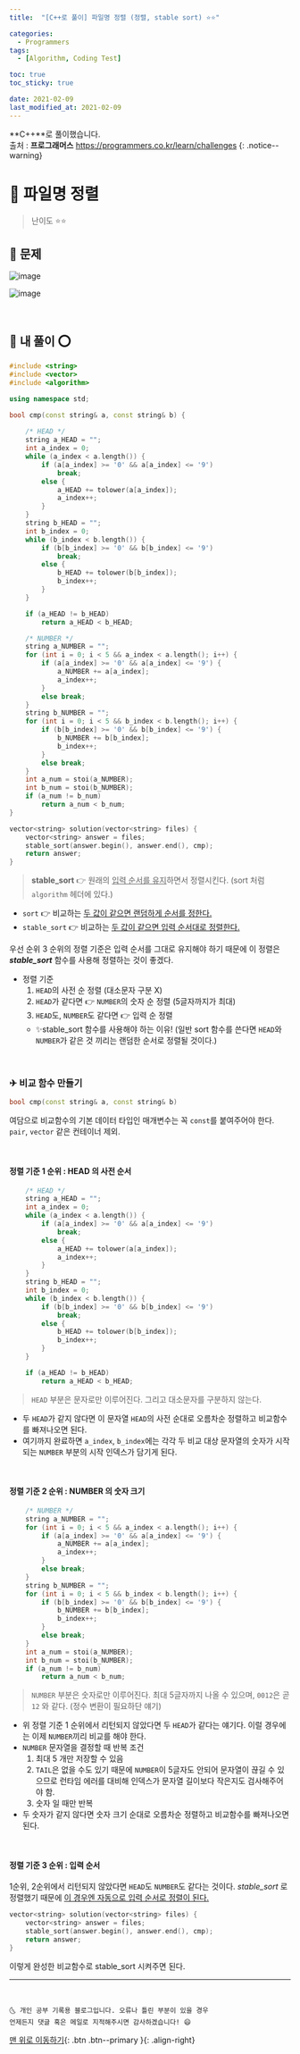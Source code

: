 ```yaml
---
title:  "[C++로 풀이] 파일명 정렬 (정렬, stable sort) ⭐⭐" 

categories:
  - Programmers
tags:
  - [Algorithm, Coding Test]

toc: true
toc_sticky: true

date: 2021-02-09
last_modified_at: 2021-02-09
---
```

**C++**로 풀이했습니다.  
출처 : **프로그래머스** <https://programmers.co.kr/learn/challenges>
{: .notice--warning}

# 📌 파일명 정렬

> 난이도 ⭐⭐

## 🚀 문제

![image](https://user-images.githubusercontent.com/42318591/107309217-5f9e9380-6acd-11eb-8030-ae9a52178f3b.png)

![image](https://user-images.githubusercontent.com/42318591/107309240-688f6500-6acd-11eb-84f2-2fb37b22cf4a.png)


<br>

## 🚀 내 풀이 ⭕

```cpp
#include <string>
#include <vector>
#include <algorithm>

using namespace std;

bool cmp(const string& a, const string& b) {
    
    /* HEAD */
    string a_HEAD = "";
    int a_index = 0;
    while (a_index < a.length()) {
        if (a[a_index] >= '0' && a[a_index] <= '9')
            break;
        else {
            a_HEAD += tolower(a[a_index]);
            a_index++;
        }
    }
    string b_HEAD = "";
    int b_index = 0;
    while (b_index < b.length()) {
        if (b[b_index] >= '0' && b[b_index] <= '9')
            break;
        else {
            b_HEAD += tolower(b[b_index]);
            b_index++;
        }
    }

    if (a_HEAD != b_HEAD)
        return a_HEAD < b_HEAD;

    /* NUMBER */
    string a_NUMBER = "";
    for (int i = 0; i < 5 && a_index < a.length(); i++) {
        if (a[a_index] >= '0' && a[a_index] <= '9') {
            a_NUMBER += a[a_index];
            a_index++;
        }
        else break;
    }
    string b_NUMBER = "";
    for (int i = 0; i < 5 && b_index < b.length(); i++) {
        if (b[b_index] >= '0' && b[b_index] <= '9') {
            b_NUMBER += b[b_index];
            b_index++;
        }
        else break;
    }
    int a_num = stoi(a_NUMBER);
    int b_num = stoi(b_NUMBER);
    if (a_num != b_num)
        return a_num < b_num;
}

vector<string> solution(vector<string> files) {
    vector<string> answer = files;
    stable_sort(answer.begin(), answer.end(), cmp);
    return answer;
}
```

> **stable_sort** 👉 원래의 <u>입력 순서를 유지</u>하면서 정렬시킨다. (sort 처럼 `algorithm` 헤더에 있다.)

- `sort` 👉 비교하는 <u>두 값이 같으면 랜덤하게 순서를 정한다.</u>
- `stable_sort` 👉 비교하는 <u>두 값이 같으면 입력 순서대로 정렬한다.</u>

우선 순위 3 순위의 정렬 기준은 입력 순서를 그대로 유지해야 하기 때문에 이 정렬은 ***stable_sort*** 함수를 사용해 정렬하는 것이 좋겠다. 

- 정렬 기준
  1. `HEAD`의 사전 순 정렬 (대소문자 구분 X)
  2. `HEAD`가 같다면 👉 `NUMBER`의 숫자 순 정렬 (5글자까지가 최대)
  3. `HEAD`도, `NUMBER`도 같다면 👉 입력 순 정렬
    - ✨stable_sort 함수를 사용해야 하는 이유! (일반 sort 함수를 쓴다면 `HEAD`와 `NUMBER`가 같은 것 끼리는 랜덤한 순서로 정렬될 것이다.)

<br>

### ✈ 비교 함수 만들기 

```cpp
bool cmp(const string& a, const string& b)
```

여담으로 비교함수의 기본 데이터 타입인 매개변수는 꼭 `const`를 붙여주어야 한다. `pair`, `vector` 같은 컨테이너 제외.

<br>

#### 정렬 기준 1 순위 : HEAD 의 사전 순서

```cpp
    /* HEAD */
    string a_HEAD = "";
    int a_index = 0;
    while (a_index < a.length()) {
        if (a[a_index] >= '0' && a[a_index] <= '9')
            break;
        else {
            a_HEAD += tolower(a[a_index]);
            a_index++;
        }
    }
    string b_HEAD = "";
    int b_index = 0;
    while (b_index < b.length()) {
        if (b[b_index] >= '0' && b[b_index] <= '9')
            break;
        else {
            b_HEAD += tolower(b[b_index]);
            b_index++;
        }
    }

    if (a_HEAD != b_HEAD)
        return a_HEAD < b_HEAD;
```

> `HEAD` 부분은 문자로만 이루어진다. 그리고 대소문자를 구분하지 않는다.

- 두 `HEAD`가 같지 않다면 이 문자열 `HEAD`의 사전 순대로 오름차순 정렬하고 비교함수를 빠져나오면 된다. 
- 여기까지 완료하면 `a_index`, `b_index`에는 각각 두 비교 대상 문자열의 숫자가 시작되는 `NUMBER` 부분의 시작 인덱스가 담기게 된다.

<br>

#### 정렬 기준 2 순위 : NUMBER 의 숫자 크기

```cpp
    /* NUMBER */
    string a_NUMBER = "";
    for (int i = 0; i < 5 && a_index < a.length(); i++) {
        if (a[a_index] >= '0' && a[a_index] <= '9') {
            a_NUMBER += a[a_index];
            a_index++;
        }
        else break;
    }
    string b_NUMBER = "";
    for (int i = 0; i < 5 && b_index < b.length(); i++) {
        if (b[b_index] >= '0' && b[b_index] <= '9') {
            b_NUMBER += b[b_index];
            b_index++;
        }
        else break;
    }
    int a_num = stoi(a_NUMBER);
    int b_num = stoi(b_NUMBER);
    if (a_num != b_num)
        return a_num < b_num;
```

> `NUMBER` 부분은 숫자로만 이루어진다. 최대 5글자까지 나올 수 있으며, `0012`은 곧 `12` 와 같다. (정수 변환이 필요하단 얘기)

- 위 정렬 기준 1 순위에서 리턴되지 않았다면 두 `HEAD`가 같다는 얘기다. 이럴 경우에는 이제 `NUMBER`끼리 비교를 해야 한다. 
- `NUMBER` 문자열을 결정할 때 반복 조건
  1. 최대 5 개만 저장할 수 있음
  2. `TAIL`은 없을 수도 있기 때문에 `NUMBER`이 5글자도 안되어 문자열이 끊길 수 있으므로 런타임 에러를 대비해 인덱스가 문자열 길이보다 작은지도 검사해주어야 함.
  3. 숫자 일 때만 반복
- 두 숫자가 같지 않다면 숫자 크기 순대로 오름차순 정렬하고 비교함수를 빠져나오면 된다. 

<br>

#### 정렬 기준 3 순위 : 입력 순서

1순위, 2순위에서 리턴되지 않았다면 `HEAD`도 `NUMBER`도 같다는 것이다. *stable_sort* 로 정렬했기 때문에 <u>이 경우엔 자동으로 입력 순서로 정렬이 된다.</u>

```cpp
vector<string> solution(vector<string> files) {
    vector<string> answer = files;
    stable_sort(answer.begin(), answer.end(), cmp);
    return answer;
}
```

이렇게 완성한 비교함수로 stable_sort 시켜주면 된다.

***
<br>

    🌜 개인 공부 기록용 블로그입니다. 오류나 틀린 부분이 있을 경우 
    언제든지 댓글 혹은 메일로 지적해주시면 감사하겠습니다! 😄

[맨 위로 이동하기](#){: .btn .btn--primary }{: .align-right}